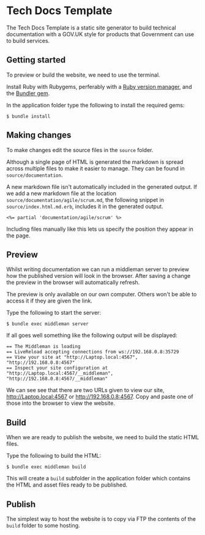 # Tech Docs Template

The Tech Docs Template is a static site generator to build technical documentation with a GOV.UK style for products that Government can use to build services.

## Getting started

To preview or build the website, we need to use the terminal.

Install Ruby with Rubygems, perferably with a [Ruby version manager](https://www.ruby-lang.org/en/documentation/installation/#managers), and the [Bundler gem](http://bundler.io/).

In the application folder type the following to install the required gems:

```
$ bundle install
```

## Making changes

To make changes edit the source files in the `source` folder.

Although a single page of HTML is generated the markdown is spread across multiple files to make it easier to manage. They can be found in `source/documentation`.

A new markdown file isn't automatically included in the generated output. If we add a new markdown file at the location `source/documentation/agile/scrum.md`, the following snippet in `source/index.html.md.erb`, includes it in the generated output.

```
<%= partial 'documentation/agile/scrum' %>
```

Including files manually like this lets us specify the position they appear in the page.

## Preview

Whilst writing documentation we can run a middleman server to preview how the published version will look in the browser. After saving a change the preview in the browser will automatically refresh.

The preview is only available on our own computer. Others won't be able to access it if they are given the link.

Type the following to start the server:

```
$ bundle exec middleman server
```

If all goes well something like the following output will be displayed:

```
== The Middleman is loading
== LiveReload accepting connections from ws://192.168.0.8:35729
== View your site at "http://Laptop.local:4567", "http://192.168.0.8:4567"
== Inspect your site configuration at "http://Laptop.local:4567/__middleman", "http://192.168.0.8:4567/__middleman"
```

We can see see that there are two URLs given to view our site, http://Laptop.local:4567 or http://192.168.0.8:4567. Copy and paste one of those into the browser to view the website.

## Build

When we are ready to publish the website, we need to build the static HTML files.

Type the following to build the HTML:

```
$ bundle exec middleman build
```

This will create a `build` subfolder in the application folder which contains the HTML and asset files ready to be published.

## Publish

The simplest way to host the website is to copy via FTP the contents of the `build` folder to some hosting.
